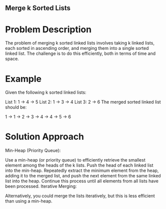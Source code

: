 ## Merge k Sorted Lists

# Problem Description
The problem of merging k sorted linked lists involves taking k linked lists, each sorted in ascending order, and merging them into a single sorted linked list. The challenge is to do this efficiently, both in terms of time and space.

# Example
Given the following k sorted linked lists:

List 1: 1 -> 4 -> 5
List 2: 1 -> 3 -> 4
List 3: 2 -> 6
The merged sorted linked list should be:

1 -> 1 -> 2 -> 3 -> 4 -> 4 -> 5 -> 6

# Solution Approach
Min-Heap (Priority Queue):

Use a min-heap (or priority queue) to efficiently retrieve the smallest element among the heads of the k lists.
Push the head of each linked list into the min-heap.
Repeatedly extract the minimum element from the heap, adding it to the merged list, and push the next element from the same linked list into the heap.
Continue this process until all elements from all lists have been processed.
Iterative Merging:

Alternatively, you could merge the lists iteratively, but this is less efficient than using a min-heap.